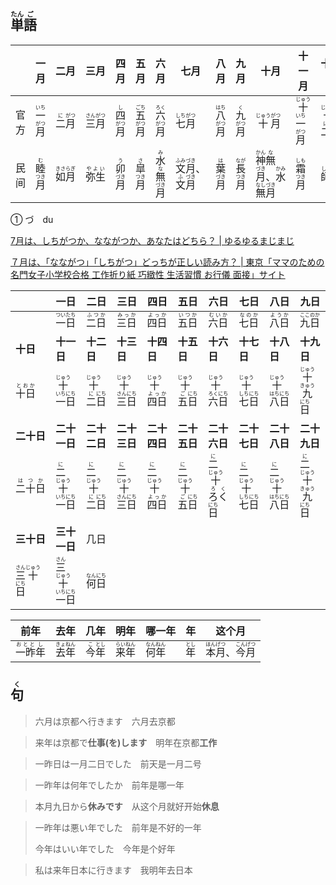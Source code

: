 ## <ruby>単<rt>たん</rt>語<rt>ご</rt></ruby>

|     | 一月                                    | 二月                                   | 三月                                    | 四月                                   | 五月                                    | 六月                                              | 七月                                                                         | 八月                                    | 九月                                    | 十月                                                                                                 | 十一月                                                | 十二月                                               | 几月                                    |
| --- | ------------------------------------- | ------------------------------------ | ------------------------------------- | ------------------------------------ | ------------------------------------- | ----------------------------------------------- | -------------------------------------------------------------------------- | ------------------------------------- | ------------------------------------- | -------------------------------------------------------------------------------------------------- | -------------------------------------------------- | ------------------------------------------------- | ------------------------------------- |
| 官方  | <ruby>一<rt>いち</rt>月<rt>がつ</rt></ruby> | <ruby>二<rt>に</rt>月<rt>がつ</rt></ruby> | <ruby>三<rt>さん</rt>月<rt>がつ</rt></ruby> | <ruby>四<rt>し</rt>月<rt>がつ</rt></ruby> | <ruby>五<rt>ごち</rt>月<rt>がつ</rt></ruby> | <ruby>六<rt>ろく</rt>月<rt>がつ</rt></ruby>           | <ruby>七<rt>しち</rt>月<rt>がつ</rt></ruby>                                      | <ruby>八<rt>はち</rt>月<rt>がつ</rt></ruby> | <ruby>九<rt>く</rt>月<rt>がつ</rt></ruby>  | <ruby>十<rt>じゅう</rt>月<rt>がつ</rt></ruby>                                                             | <ruby>十<rt>じゅう</rt>一<rt>いち</rt>月<rt>がつ</rt></ruby> | <ruby>十<rt>じゅう</rt>二<rt>に</rt>月<rt>がつ</rt></ruby> | <ruby>何<rt>なん</rt>月<rt>がつ</rt></ruby> |
| 民间  | <ruby>睦<rt>む</rt>月<rt>つき</rt></ruby>  | <ruby>如月<rt>きさらぎ</rt></ruby>         | <ruby>弥生<rt>やよい</rt></ruby>           | <ruby>卯<rt>う</rt>月<rt>づき</rt></ruby> | <ruby>皐<rt>さ</rt>月<rt>つき</rt></ruby>  | <ruby>水<rt>み</rt>無<rt>な</rt>月<rt>づき</rt></ruby> | <ruby>文<rt>ふみ</rt>月<rt>づき</rt></ruby>、<ruby>文<rt>ふ</rt>月<rt>づき</rt></ruby> | <ruby>葉<rt>は</rt>月<rt>づき</rt></ruby>  | <ruby>長<rt>なが</rt>月<rt>つき</rt></ruby> | <ruby>神<rt>かん</rt>無<rt>な</rt>月<rt>づき</rt></ruby>、<ruby>水<rt>かみ</rt>無<rt>なし</rt>月<rt>づき</rt></ruby> | <ruby>霜<rt>しも</rt>月<rt>つき</rt></ruby>              | <ruby>師走<rt>しわす</rt></ruby>                       |                                       |

① づ　du

[7月は、しちがつか、なながつか、あなたはどちら？ | ゆるゆるまじまじ](https://yurumazi.com/2018/06/26/koyomi-13/)

[７月は、「なながつ」「しちがつ」どっちが正しい読み方？ | 東京「ママのための名門女子小学校合格 工作折り紙 巧緻性 生活習慣 お行儀 面接」サイト](https://advice-seirin.com/2019/04/18/%EF%BC%97%E6%9C%88%E3%81%AF%E3%80%81%E3%80%8C%E3%81%AA%E3%81%AA%E3%81%8C%E3%81%A4%E3%80%8D%E3%80%8C%E3%81%97%E3%81%A1%E3%81%8C%E3%81%A4%E3%80%8D%E3%81%A9%E3%81%A3%E3%81%A1%E3%81%8C%E6%AD%A3%E3%81%97/)

|                                                              | 一日                                                         | 二日                                                         | 三日                                                         | 四日                                                         | 五日                                                         | 六日                                                         | 七日                                                         | 八日                                                         | 九日                                                         |
| ------------------------------------------------------------ | ------------------------------------------------------------ | ------------------------------------------------------------ | ------------------------------------------------------------ | ------------------------------------------------------------ | ------------------------------------------------------------ | ------------------------------------------------------------ | ------------------------------------------------------------ | ------------------------------------------------------------ | ------------------------------------------------------------ |
|                                                              | <ruby>一日<rt>ついたち</rt></ruby>                           | <ruby>二日<rt>ふつか</rt></ruby>                             | <ruby>三日<rt>みっか</rt></ruby>                             | <ruby>四日<rt>よっか</rt></ruby>                             | <ruby>五日<rt>いつか</rt></ruby>                             | <ruby>六日<rt>むいか</rt></ruby>                             | <ruby>七日<rt>なのか</rt></ruby>                             | <ruby>八日<rt>ようか</rt></ruby>                             | <ruby>九日<rt>ここのか</rt></ruby>                           |
| **十日**                                                     | **十一日**                                                   | **十二日**                                                   | **十三日**                                                   | **十四日**                                                   | **十五日**                                                   | **十六日**                                                   | **十七日**                                                   | **十八日**                                                   | **十九日**                                                   |
| <ruby>十日<rt>とおか</rt></ruby>                             | <ruby>十<rt>じゅう</rt>一<rt>いち</rt>日<rt>にち</rt></ruby> | <ruby>十<rt>じゅう</rt>二<rt>に</rt>日<rt>にち</rt></ruby>   | <ruby>十<rt>じゅう</rt>三<rt>さん</rt>日<rt>にち</rt></ruby> | <ruby>十<rt>じゅう</rt>四日<rt>よっか</rt></ruby>            | <ruby>十<rt>じゅう</rt>五<rt>ご</rt>日<rt>にち</rt></ruby>   | <ruby>十<rt>じゅう</rt>六<rt>ろく</rt>日<rt>にち</rt></ruby> | <ruby>十<rt>じゅう</rt>七<rt>しち</rt>日<rt>にち</rt></ruby> | <ruby>十<rt>じゅう</rt>八<rt>はち</rt>日<rt>にち</rt></ruby> | <ruby>十<rt>じゅう</rt>九<rt>きゅう</rt>日<rt>にち</rt></ruby> |
| **二十日**                                                   | **二十一日**                                                 | **二十二日**                                                 | **二十三日**                                                 | **二十四日**                                                 | **二十五日**                                                 | **二十六日**                                                 | **二十七日**                                                 | **二十八日**                                                 | **二十九日**                                                 |
| <ruby>二十日<rt>はつか</rt></ruby>                           | <ruby>二<rt>に</rt>十<rt>じゅう</rt>一<rt>いち</rt>日<rt>にち</rt></ruby> | <ruby>二<rt>に</rt>十<rt>じゅう</rt>二<rt>に</rt>日<rt>にち</rt></ruby> | <ruby>二<rt>に</rt>十<rt>じゅう</rt>三<rt>さん</rt>日<rt>にち</rt></ruby> | <ruby>二<rt>に</rt>十<rt>じゅう</rt>四日<rt>よっか</rt></ruby> | <ruby>二<rt>に</rt>十<rt>じゅう</rt>五<rt>ご</rt>日<rt>にち</rt></ruby> | <ruby>二<rt>に</rt>十<rt>じゅう</rt>ろく<rt>ろく</rt>日<rt>にち</rt></ruby> | <ruby>二<rt>に</rt>十<rt>じゅう</rt>七<rt>しち</rt>日<rt>にち</rt></ruby> | <ruby>二<rt>に</rt>十<rt>じゅう</rt>八<rt>はち</rt>日<rt>にち</rt></ruby> | <ruby>二<rt>に</rt>十<rt>じゅう</rt>九<rt>きゅう</rt>日<rt>にち</rt></ruby> |
| **三十日**                                                   | **三十一日**                                                 | 几日                                                         |                                                              |                                                              |                                                              |                                                              |                                                              |                                                              |                                                              |
| <ruby>三<rt>さん</rt>十<rt>じゅう</rt>日<rt>にち</rt></ruby> | <ruby>三<rt>さん</rt>十<rt>じゅう</rt>一<rt>いち</rt>日<rt>にち</rt></ruby> | <ruby>何<rt>なん</rt>日<rt>にち</rt></ruby>                  |                                                              |                                                              |                                                              |                                                              |                                                              |                                                              |                                                              |

| 前年                                          | 去年                                        | 几年                                      | 明年                                        | 哪一年                                      | 年                           | 这个月                                                       |
| --------------------------------------------- | ------------------------------------------- | ----------------------------------------- | ------------------------------------------- | ------------------------------------------- | ---------------------------- | ------------------------------------------------------------ |
| <ruby>一昨<rt>おとと</rt>年<rt>し</rt></ruby> | <ruby>去<rt>きょ</rt>年<rt>ねん</rt></ruby> | <ruby>今<rt>こ</rt>年<rt>とし</rt></ruby> | <ruby>来<rt>らい</rt>年<rt>ねん</rt></ruby> | <ruby>何<rt>なん</rt>年<rt>ねん</rt></ruby> | <ruby>年<rt>とし</rt></ruby> | <ruby>本<rt>ほん</rt>月<rt>げつ</rt></ruby>、<ruby>今<rt>こん</rt>月<rt>げつ</rt></ruby> |

## <ruby>句<rt>く</rt></ruby>

> 六月は京都へ行きます　六月去京都
> 

> 来年は京都で**仕事(を)します**　明年在京都**工作**
> 

> 一昨日は一月二日でした　前天是一月二号
> 

> 一昨年は何年でしたか　前年是哪一年
> 

> 本月九日から**休みです**　从这个月就好开始**休息**
> 

> 一昨年は悪い年でした　前年是不好的一年
> 
> 今年はいい年でした　今年是个好年
> 

> 私は来年日本に行きます　我明年去日本
> 

